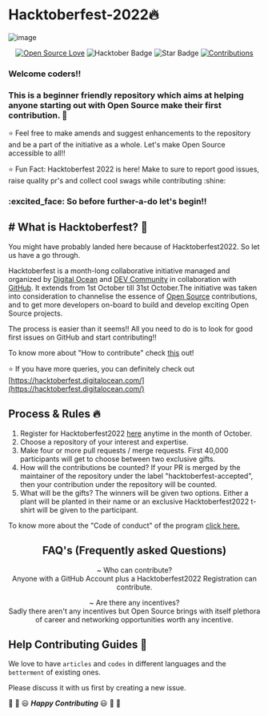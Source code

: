 #  Hacktoberfest-2022🔥
![image](https://user-images.githubusercontent.com/70385488/192114009-0830321a-d227-4a4d-8411-6c03b54d7ce6.png)

<div align="center">

[![Open Source Love](https://firstcontributions.github.io/open-source-badges/badges/open-source-v1/open-source.svg)](https://github.com/kishanrajput23/Hacktoberfest-2022)
<img src="https://img.shields.io/badge/HacktoberFest-2022-blueviolet" alt="Hacktober Badge"/>
<img src="https://img.shields.io/static/v1?label=%E2%AD%90&message=If%20Useful&style=style=flat&color=BC4E99" alt="Star Badge"/>
<a href="https://github.com/kishanrajput23" ><img src="https://img.shields.io/badge/Contributions-welcome-green.svg?style=flat&logo=github" alt="Contributions" /></a>

</div>


### Welcome coders!! 
### This is a beginner friendly repository which aims at helping anyone starting out with Open Source make their first contribution. :partying_face:

:star: Feel free to make amends and suggest enhancements to the repository and be a part of the initiative as a whole. Let's make Open Source accessible to all!!

:star: Fun Fact: Hacktoberfest 2022 is here! 
       Make to sure to report good issues, raise quality pr's and collect cool swags while contributing :shine: 

### :excited_face: So before further-a-do let's begin!! 

## # What is Hacktoberfest? :thinking:
You might have probably landed here because of Hacktoberfest2022. So let us have a go through.

Hacktoberfest is a month-long collaborative initiative managed and organized by [Digital Ocean](https://hacktoberfest.digitalocean.com/) and [DEV Community](https://dev.to/) in collaboration with [GitHub](https://github.com/blog/2433-celebrate-open-source-this-october-with-hacktoberfest). It extends from 1st October till 31st October.The initiative was taken into consideration to channelise the essence of [Open Source](https://github.com/open-source) contributions, and to get more developers on-board to build and develop exciting Open Source projects.

The process is easier than it seems!!
All you need to do is to look for good first issues on GitHub and start contributing!!

To know more about "How to contribute" check [this](https://github.com/singhrishabh93/Hacktoberfest-2022/blob/main/CONTRIBUTING.md) out!

:star: If you have more queries, you can definitely check out [https://hacktoberfest.digitalocean.com/](https://hacktoberfest.digitalocean.com/)

## Process & Rules :fire:

1. Register for Hacktoberfest2022 [here](https://hacktoberfest.digitalocean.com/) anytime in the month of October.
2. Choose a repository of your interest and expertise.
3. Make four or more pull requests / merge requests. First 40,000 participants will get to choose between two exclusive gifts.
4. How will the contributions be counted? If your PR is merged by the maintainer of the repository under the label 
 "hacktoberfest-accepted", then your contribution under the repository will be counted.
5. What will be the gifts? The winners will be given two options. Either a plant will be planted in their
name or an exclusive Hacktoberfest2022 t-shirt will be given to the participant.

To know more about the "Code of conduct" of the program [click here.](https://github.com/singhrishabh93/Hacktoberfest-2022/blob/main/CODE_OF_CONDUCT.md)

<div align = center>

## FAQ's (Frequently asked Questions)

~ Who can contribute?
<br>
Anyone with a GitHub Account plus a Hacktoberfest2022 Registration can contribute.
<br>

~ Are there any incentives?
<br>
Sadly there aren't any incentives but Open Source brings with itself plethora of career and networking opportunities worth any incentive.
</div>


## Help Contributing Guides :crown:

We love to have `articles` and `codes` in different languages and the `betterment` of existing ones.

Please discuss it with us first by creating a new issue.

:tada: :confetti_ball: :smiley: _**Happy Contributing**_ :smiley: :confetti_ball: :tada:
